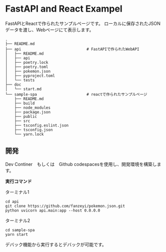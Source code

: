 # FastAPI and React Exampel

FastAPIとReactで作られたサンプルページです。
ローカルに保存されたJSONデータを渡し、Webページにて表示します。

```
.
├── README.md
├── api                             # FastAPIで作られたWebAPI
│   ├── README.md
│   ├── api
│   ├── poetry.lock
│   ├── poetry.toml
│   ├── pokemon.json
│   ├── pyproject.toml
│   └── tests
├── doc
│   └── start.md
└── sample-spa                      # reactで作られたサンプルページ
    ├── README.md
    ├── build
    ├── node_modules
    ├── package.json
    ├── public
    ├── src
    ├── tsconfig.eslint.json
    ├── tsconfig.json
    └── yarn.lock
```

## 開発

Dev Continer　もしくは　Github codespacesを使用し、開発環境を構築します。

**実行コマンド**

ターミナル1
```
cd api
git clone https://github.com/fanzeyi/pokemon.json.git
python uvicorn api.main:app --host 0.0.0.0
```

ターミナル2
```
cd sample-spa
yarn start
```

デバック機能から実行するとデバックが可能です。
